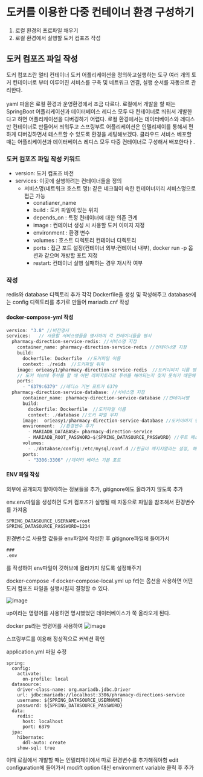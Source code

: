 
# 도커를 이용한 다중 컨테이너 환경 구성하기
1. 로컬 환경의 프로파일 채우기
2. 로컬 환경에서 실행할 도커 컴포즈 작성

## 도커 컴포즈 파일 작성
도커 컴포즈란 멀티 컨테이너 도커 어플리케이션을 정의하고실행하는 도구
여러 개의 토커 컨테이너로 부터 이루어진 서비스를 구축 및 네트워크 연결, 실행 순서를 자동으로 관리한다.
<br><br>
yaml 파을은 로컬 환경과 운영환경에서 조금 다르다.
로컬에서 개발을 할 때는 SpringBoot 어플리케이션과 데이터베이스 레디스 모두 다 컨테이너로 띄워서 개발한다고 하면 어플리케이션을 디버깅하기 어렵다.
로컬 환경에서는 데이터베이스와 레디스만 컨테이너로 만들어서 띄워두고 스프링부트 어플리케이션은 인텔리제이를 통해서 편하게 디버깅하면서 테스트할 수 있도록 환경을 세팅해보겠다.
클라우드 서비스 베포할 때는 어플리케이션과 데이터베이스 레디스 모두 다중 컨테이너로 구성해서 배포한다ㅏ.

### 도커 컴포즈 파일 작성 키워드
* version: 도커 컴포즈 바전
* services: 이곳에 실행하려는 컨테이너들을 정의
    * 서비스명(네트워크 호스트 명): 같은 네크웤이 속한 컨테이너끼리 서비스명으로 접근 가능
        * conatianer_name
        * build : 도커 파일이 있는 위치
        * depends_on : 특정 컨테이너에 대한 의존 관계
        * image : 컨테이너 생성 시 사용할 도커 이미지 지정
        * environment : 환경 변수
        * volumes : 호스트 디렉토리 컨테이너 디렉토리
        * ports : 접근 포트 설정(컨테이너 외부:컨테이너 내부), docker run -p 옵션과 같으며 개방할 포트 지정
        * restart: 컨테이너 실행 실패하는 경우 재시작 여부


### 작성
redis와 database 디렉토리 추가
각각 Dockerfile을 생성 및 작성해주고 database에는 config 디렉토리를 추가로 만들어 mariadb.cnf 작성
<br>

#### docker-compose-yml 작성

```go
version: "3.8" //버전명시
services:   // 사용할 서비스명들을 명시하며 각 컨테이너들을 명시
  pharmacy-direction-service-redis: //서비스명 지정
    container_name: pharmacy-direction-service-redis //컨테이너명 지정
    build:
      dockerfile: Dockerfile  //도커파일 이름
      context: ./reids  //도커파일 위치
    image: orieasy1/pharmacy-direction-service-redis  //도커이미지 이름 명시: 도커허브 아이디 명시 후 -> 이름
    // 도커 허브에 푸쉬를 할 때 어떤 레파지토리로 푸쉬를 해야되는지 찾지 못하기 때문에 도커 아이디를 먼저 명시후 도커이미지명 명시
    ports:
      - "6379:6379" //레디스 기본 포트가 6379
  pharmacy-direction-service-database: //서비스명 지정
      container_name: pharmacy-direction-service-database //컨테이너명
      build:
        dockerfile: Dockerfile  //도커파일 이름
        context: ./database //도커 파일 우치
      image:  orieasy1/pharmacy-direction-service-database //도커이미지 명
      environment:  //환경변수 추가
        - MARIADB_DATABASE= pharmacy-direction-service
        - MARIADB_ROOT_PASSWORD=${SPRING_DATASOURCE_PASSWORD} //루트 패스워드는 외부에서 환경변수로 주입, 깃허브에 올라가서는 안되는 정보
      volumes:
        - ./database/config:/etc/mysql/conf.d //한글이 깨지지말라는 설정, 해당 디렉토리가 호스트의 디렉토리를 참조해서 설정을 초기화
      ports:
        - "3306:3306" //데이터 베이스 기본 포트
```

#### ENV 파일 작성
외부에 공개되지 말아야하는 정보들을 추가, gitignore에도 올라가지 않도록 추가

env.env파일을 생성하면 도커 컴포즈가 실행될 때 자동으로 파일을 참조해서 환경변수를 가져옴

```env
SPRING_DATASOURCE_USERNAME=root
SPRING_DATASOURCE_PASSWORD=1234
```

환경변수로 사용할 값들을 env파일에 작성한 후 gitignore파일에 들어가서

```go
###
.env
```

를 작성하여 env파일이 깃허브에 올라가지 않도록 설정해주기


docker-compose -f docker-compose-local.yml up
f라는 옵션을 사용하면 어떤 도커 컴포즈 파일을 실행시킬지 결정할 수 있다.

![image](https://github.com/user-attachments/assets/c5536655-474d-4e25-a4e4-2dfd9bae469f)

up이라는 명령어를 사용하면 명시했었던 데이터베이스가 쭉 올라오게 된다.

docker ps라는 명령어를 사용하여 
![image](https://github.com/user-attachments/assets/3c16442e-0340-4805-8219-32807c5df551)





스프링부트를 이용해 정상적으로 커넥션 확인

application.yml 파일 수정

```
spring:
  config:
    activate:
      on-profile: local
  datasource:
    driver-class-name: org.mariadb.jdbc.Driver
    url: jdbc:mariadb://localhost:3306/phramacy-directions-service
    username: ${SPRING_DATASOURCE_USERNAME}
    password: ${SPRING_DATASOURCE_PASSWORD}
  data:
    redis:
      host: localhost
      port: 6379
  jpa:
    hibernate:
      ddl-auto: create
    show-sql: true
```

이때 로컬에서 개발할 때는 인텔리제이에서 따로 환경변수를 추가해줘야함
edit configuration에 들어가서 modift option 대신 environment variable 클릭 후 추가